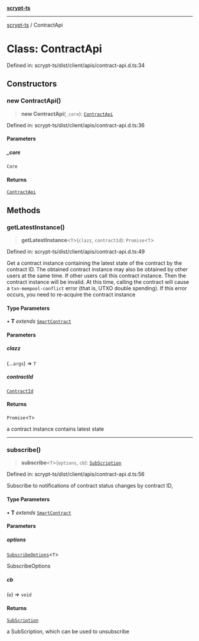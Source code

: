 [**scrypt-ts**](../README.md)

***

[scrypt-ts](../globals.md) / ContractApi

# Class: ContractApi

Defined in: scrypt-ts/dist/client/apis/contract-api.d.ts:34

## Constructors

### new ContractApi()

> **new ContractApi**(`_core`): [`ContractApi`](ContractApi.md)

Defined in: scrypt-ts/dist/client/apis/contract-api.d.ts:36

#### Parameters

##### \_core

`Core`

#### Returns

[`ContractApi`](ContractApi.md)

## Methods

### getLatestInstance()

> **getLatestInstance**\<`T`\>(`clazz`, `contractId`): `Promise`\<`T`\>

Defined in: scrypt-ts/dist/client/apis/contract-api.d.ts:49

Get a contract instance containing the latest state of the contract by the contract ID.
The obtained contract instance may also be obtained by other users at the same time.
If other users call this contract instance. Then the contract instance will be invalid.
At this time, calling the contract will cause a `txn-mempool-conflict` error (that is, UTXO double spending).
If this error occurs, you need to re-acquire the contract instance

#### Type Parameters

• **T** *extends* [`SmartContract`](SmartContract.md)

#### Parameters

##### clazz

(...`args`) => `T`

##### contractId

[`ContractId`](../type-aliases/ContractId.md)

#### Returns

`Promise`\<`T`\>

a contract instance contains latest state

***

### subscribe()

> **subscribe**\<`T`\>(`options`, `cb`): [`SubScription`](../interfaces/SubScription.md)

Defined in: scrypt-ts/dist/client/apis/contract-api.d.ts:56

Subscribe to notifications of contract status changes by contract ID,

#### Type Parameters

• **T** *extends* [`SmartContract`](SmartContract.md)

#### Parameters

##### options

[`SubscribeOptions`](../interfaces/SubscribeOptions.md)\<`T`\>

SubscribeOptions

##### cb

(`e`) => `void`

#### Returns

[`SubScription`](../interfaces/SubScription.md)

a SubScription, which can be used to unsubscribe
